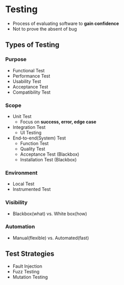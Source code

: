 # Testing

- Process of evaluating software to **gain confidence**
- Not to prove the absent of bug

## Types of Testing

### Purpose

- Functional Test
- Performance Test
- Usability Test
- Acceptance Test
- Compatibility Test

### Scope

- Unit Test
    - Focus on **success, error, edge case**
- Integration Test
    - UI Testing
- End-to-end(System) Test
    - Function Test
    - Quality Test
    - Acceptance Test (Blackbox)
    - Installation Test (Blackbox)

### Environment

- Local Test
- Instrumented Test

### Visibility

- Blackbox(what) vs. White box(how)

### Automation

- Manual(flexible) vs. Automated(fast)

## Test Strategies

- Fault Injection
- Fuzz Testing
- Mutation Testing
